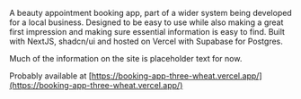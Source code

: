 A beauty appointment booking app, part of a wider system being developed for a local business. Designed to be easy to use while also making a great first impression and making sure essential information is easy to find.
Built with NextJS, shadcn/ui and hosted on Vercel with Supabase for Postgres.

Much of the information on the site is placeholder text for now. 

Probably available at [https://booking-app-three-wheat.vercel.app/](https://booking-app-three-wheat.vercel.app/)
